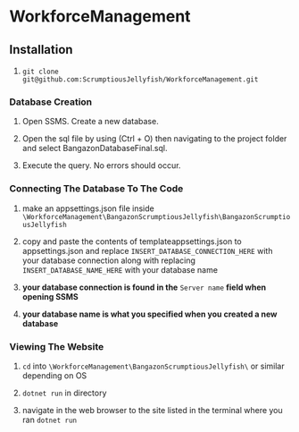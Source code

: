 # WorkforceManagement

## Installation

1. ```git clone git@github.com:ScrumptiousJellyfish/WorkforceManagement.git```

### Database Creation

1. Open SSMS. Create a new database.

2. Open the sql file by using (Ctrl + O) then navigating to the project folder and select BangazonDatabaseFinal.sql.

3. Execute the query. No errors should occur.

### Connecting The Database To The Code

1. make an appsettings.json file inside ```\WorkforceManagement\BangazonScrumptiousJellyfish\BangazonScrumptiousJellyfish```

2. copy and paste the contents of templateappsettings.json to appsettings.json and replace ```INSERT_DATABASE_CONNECTION_HERE``` with your database connection along with replacing ```INSERT_DATABASE_NAME_HERE``` with your database name

3. **your database connection is found in the** ```Server name``` **field when opening SSMS**

4. **your database name is what you specified when you created a new database**

### Viewing The Website

1. ```cd``` into ```\WorkforceManagement\BangazonScrumptiousJellyfish\``` or similar depending on OS

2. ```dotnet run``` in directory

3. navigate in the web browser to the site listed in the terminal where you ran ```dotnet run```
